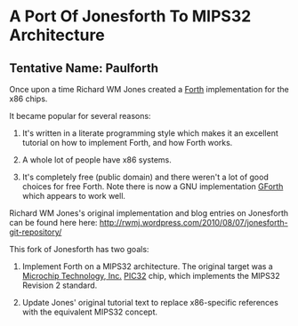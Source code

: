 # A Port Of Jonesforth To MIPS32 Architecture
## Tentative Name: Paulforth

Once upon a time Richard WM Jones created a [Forth](http://www.forth.org/whatis.html) implementation for the x86 chips.

It became popular for several reasons:

1. It's written in a literate programming style which makes it an excellent tutorial on how to implement Forth, and how Forth works.

2. A whole lot of people have x86 systems.

3. It's completely free (public domain) and there weren't a lot of good choices for free Forth. Note there is now a GNU implementation [GForth](https://www.gnu.org/software/gforth/) which appears to work well.


Richard WM Jones's original implementation and blog entries on Jonesforth can be found here here:
http://rwmj.wordpress.com/2010/08/07/jonesforth-git-repository/

This fork of Jonesforth has two goals:

1. Implement Forth on a MIPS32 architecture. The original target was a [Microchip Technology, Inc.](http://microchip.com) [PIC32](http://www.microchip.com/design-centers/32-bit) chip, which implements the MIPS32 Revision 2 standard.

2. Update Jones' original tutorial text to replace x86-specific references with the equivalent MIPS32 concept.

